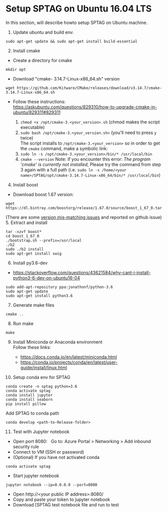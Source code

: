 # Setup SPTAG on Ubuntu 16.04 LTS

In this section, will describe howto setup SPTAG on Ubuntu machine.

1. Update ubuntu and build env.
```
sudo apt-get update && sudo apt-get install build-essential
```
2. Install cmake 
- Create a directory for cmake
```
mkdir opt
```
- Download "cmake- 3.14.7-Linux-x86_64.sh" version
```
wget https://github.com/Kitware/CMake/releases/download/v3.14.7/cmake-3.14.7-Linux-x86_64.sh
```
- Follow these instructions:
https://askubuntu.com/questions/829310/how-to-upgrade-cmake-in-ubuntu/829311#829311
    
    1. `chmod +x /opt/cmake-3.<your_version>.sh` (chmod makes the script executable)
    2. `sudo bash /opt/cmake-3.<your_version.sh>` (you'll need to press `y` twice)    
    The script installs to `/opt/cmake-3.<your_version>` so in order to get the `cmake` command, make a symbolic link:
    3. `sudo ln -s /opt/cmake-3.<your_version>/bin/* /usr/local/bin`
    4. `cmake --version` Note: If you encounter this error: *The program 'cmake' is currently not installed*, Please try the command from step 3 again with a full path (i.e. `sudo ln -s /home/<your name>/SPTAG/opt/cmake-3.14.7-Linux-x86_64/bin/* /usr/local/bin`)

4. Install boost
- Download boost 1.67 version:
```
wget https://dl.bintray.com/boostorg/release/1.67.0/source/boost_1_67_0.tar.gz
```
(There are some [version mis-matching issues](https://github.com/microsoft/SPTAG/issues/26) and reported on github issue)
5. Extract and install
```
tar -xzvf boost*
cd boost_1_67_0
./bootstrap.sh --prefix=/usr/local
./b2
sudo ./b2 install
sudo apt-get install swig
```
6. Install py3.6-dev
- https://stackoverflow.com/questions/43621584/why-cant-i-install-python3-6-dev-on-ubuntu16-04
```
sudo add-apt-repository ppa:jonathonf/python-3.6
sudo apt-get update
sudo apt-get install python3.6
```
7. Generate make files
```
cmake ..
```
8. Run make
```
make
```
9. Install Miniconda or Anaconda environment   
Follow these links:
    - https://docs.conda.io/en/latest/miniconda.html
    - https://conda.io/projects/conda/en/latest/user-guide/install/linux.html
    
10. Setup conda env for SPTAG
```
conda create -n sptag python=3.6
conda activate sptag
conda install jupyter
conda install seaborn
pip install pillow
```
Add SPTAG to conda path
```
conda develop <path-to-Release-folder>
```

11. Test with Jupyter notebook
- Open port 8080:   
Go to: Azure Portal > Networking > Add inbound security rule
- Connect to VM (SSH or password)
- (Optional) If you have not activated conda
```
conda activate sptag
```
- Start jupyter notebook
```
jupyter notebook --ip=0.0.0.0 --port=8080
```
- Open http://<your public IP address>:8080/
- Copy and paste your token to jupyter notebook
- Download [SPTAG test notebook file and run to test
